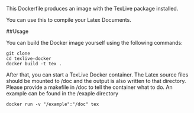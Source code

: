This Dockerfile produces an image with the TexLive package installed.

You can use this to compile your Latex Documents.

##Usage

You can build the Docker image yourself using the following commands:

    git clone 
    cd texlive-docker
    docker build -t tex .

After that, you can start a TexLive Docker container. The Latex source files should be mounted to /doc and the output is also written to that directory. Please provide a makefile in /doc to tell the container what to do. An example can be found in the /exaple directory

    docker run -v "/example":"/doc" tex


